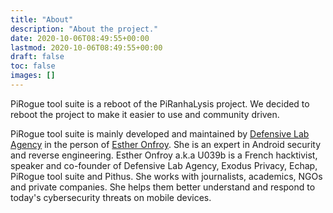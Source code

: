```yaml
---
title: "About"
description: "About the project."
date: 2020-10-06T08:49:55+00:00
lastmod: 2020-10-06T08:49:55+00:00
draft: false
toc: false
images: []
---
```


PiRogue tool suite is a reboot of the PiRanhaLysis project. We decided to reboot the project to make it easier to use and community driven.

PiRogue tool suite is mainly developed and maintained by [Defensive Lab Agency](https://defensive-lab.agency) in the person of [Esther Onfroy](https://esther.codes). She is an expert in Android security and reverse engineering. Esther Onfroy a.k.a U039b is a French hacktivist, speaker and co-founder of Defensive Lab Agency, Exodus Privacy, Echap, PiRogue tool suite and Pithus. She works with journalists, academics, NGOs and private companies. She helps them better understand and respond to today's cybersecurity threats on mobile devices.